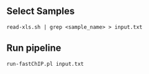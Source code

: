 ## Select Samples
```
read-xls.sh | grep <sample_name> > input.txt
```
## Run pipeline
```
run-fastChIP.pl input.txt
```
